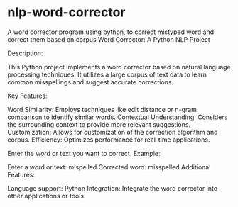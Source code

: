 # nlp-word-corrector
A word corrector program using python, to correct mistyped word and correct them based on corpus
Word Corrector: A Python NLP Project

Description:

This Python project implements a word corrector based on natural language processing techniques. It utilizes a large corpus of text data to learn common misspellings and suggest accurate corrections.

Key Features:

Word Similarity: Employs techniques like edit distance or n-gram comparison to identify similar words.
Contextual Understanding: Considers the surrounding context to provide more relevant suggestions.
Customization: Allows for customization of the correction algorithm and corpus.
Efficiency: Optimizes performance for real-time applications.

Enter the word or text you want to correct.
Example:

Enter a word or text: mispelled
Corrected word: misspelled
Additional Features:

Language support: Python
Integration: Integrate the word corrector into other applications or tools.
